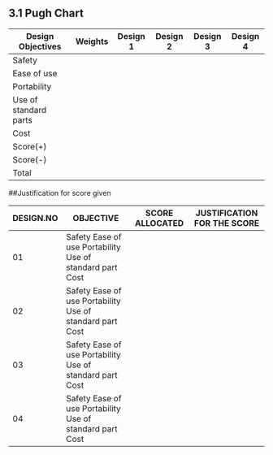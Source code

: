 
## 3.1 Pugh Chart

|Design Objectives|Weights|Design 1|Design 2|Design 3|Design 4|
|-----------------|------|--------|--------|--------|--------|
|Safety| | | | | |
|Ease of use| | | | | |
|Portability| | | | | |
|Use of standard parts| | | | | |
|Cost| | | | | |
|Score(+)| | | | | |
|Score(-)| | | | | |
|Total| | | | | 

##Justification for score given


|DESIGN.NO |OBJECTIVE |SCORE ALLOCATED | JUSTIFICATION FOR THE SCORE|
|----------|----------|--------------- | ---------------------------|
|01|Safety Ease of use Portability Use of standard part Cost|||
|02|Safety Ease of use Portability Use of standard part Cost|||
|03|Safety Ease of use Portability Use of standard part Cost|||
|04|Safety Ease of use Portability Use of standard part Cost|||
